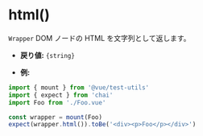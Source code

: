 # html()

`Wrapper` DOM ノードの HTML を文字列として返します。

- **戻り値:** `{string}`

- **例:**

```js
import { mount } from '@vue/test-utils'
import { expect } from 'chai'
import Foo from './Foo.vue'

const wrapper = mount(Foo)
expect(wrapper.html()).toBe('<div><p>Foo</p></div>')
```
